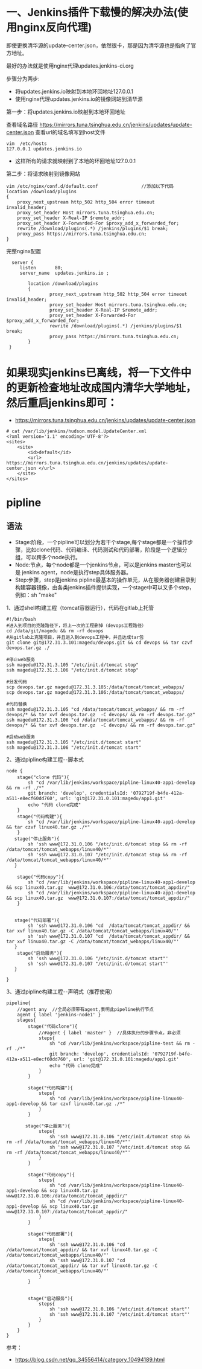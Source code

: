 # 一、Jenkins插件下载慢的解决办法(使用nginx反向代理)

即使更换清华源的update-center.json，依然很卡，那是因为清华源也是指向了官方地址。

最好的办法就是使用nginx代理updates.jenkins-ci.org

步骤分为两步:
- 将updates.jenkins.io映射到本地环回地址127.0.0.1
- 使用nginx代理updates.jenkins.io的镜像网站到清华源

第一步：将updates.jenkins.io映射到本地环回地址

查看域名路径 https://mirrors.tuna.tsinghua.edu.cn/jenkins/updates/update-center.json 查看url的域名填写到host文件
```
vim  /etc/hosts
127.0.0.1 updates.jenkins.io
```
- 这样所有的请求就映射到了本地的环回地址127.0.0.1


第二步：将请求映射到镜像网站
```
vim /etc/nginx/conf.d/default.conf                //添加以下代码
location /download/plugins
{
    proxy_next_upstream http_502 http_504 error timeout invalid_header;
    proxy_set_header Host mirrors.tuna.tsinghua.edu.cn;
    proxy_set_header X-Real-IP $remote_addr;
    proxy_set_header X-Forwarded-For $proxy_add_x_forwarded_for;
    rewrite /download/plugins(.*) /jenkins/plugins/$1 break;
    proxy_pass https://mirrors.tuna.tsinghua.edu.cn;
}
```


完整nginx配置
```
  server {
     listen       80;
     server_name  updates.jenkins.io ;
 
        location /download/plugins
        {
                proxy_next_upstream http_502 http_504 error timeout invalid_header;
                proxy_set_header Host mirrors.tuna.tsinghua.edu.cn;
                proxy_set_header X-Real-IP $remote_addr;
                proxy_set_header X-Forwarded-For $proxy_add_x_forwarded_for;
                rewrite /download/plugins(.*) /jenkins/plugins/$1 break;
                proxy_pass https://mirrors.tuna.tsinghua.edu.cn;
        }
 }
```

# 如果现实jenkins已离线，将一下文件中的更新检查地址改成国内清华大学地址，然后重启jenkins即可：
- https://mirrors.tuna.tsinghua.edu.cn/jenkins/updates/update-center.json

```
# cat /var/lib/jenkins/hudson.model.UpdateCenter.xml
<?xml version='1.1' encoding='UTF-8'?>
<sites>
    <site>
        <id>default</id>
        <url> https://mirrors.tuna.tsinghua.edu.cn/jenkins/updates/update-center.json </url>
    </site>
</sites>
```

# pipline

## 语法
- Stage:阶段，一个pipline可以划分为若干个stage,每个stage都是一个操作步骤，比如clone代码、代码编译、代码测试和代码部署，阶段是一个逻辑分组，可以跨多个node执行。
- Node:节点，每个node都是一个jenkins节点，可以是jenkins master也可以是 jenkins agent，node是执行step具体服务器。
- Step:步骤，step是jenkins pipline最基本的操作单元，从在服务器创建目录到构建容器镜像，由各类jenkins插件提供实现，一个stage中可以又多个step，例如：sh "make"

1、通过shell构建工程（tomcat容器运行），代码在gitlab上托管
```
#!/bin/bash
#进入到项目的克隆路径下，将上一次的工程删掉（devops工程路径）
cd /data/git/magedu && rm -rf devops
#从gitlab上克隆项目，并且进入到devops工程中，并且达成tar包
git clone git@172.31.3.101:magedu/devops.git && cd devops && tar czvf devops.tar.gz ./
 
#停止web服务
ssh magedu@172.31.3.105 "/etc/init.d/tomcat stop"
ssh magedu@172.31.3.106 "/etc/init.d/tomcat stop"
 
#分发代码
scp devops.tar.gz magedu@172.31.3.105:/data/tomcat/tomcat_webapps/
scp devops.tar.gz magedu@172.31.3.106:/data/tomcat/tomcat_webapps/
 
#代码替换
ssh magedu@172.31.3.105 "cd /data/tomcat/tomcat_webapps/ && rm -rf devops/* && tar xvf devops.tar.gz  -C devops/ && rm -rf devops.tar.gz"
ssh magedu@172.31.3.106 "cd /data/tomcat/tomcat_webapps/ && rm -rf devops/* && tar xvf devops.tar.gz  -C devops/ && rm -rf devops.tar.gz"
 
#启动web服务
ssh magedu@172.31.3.105 "/etc/init.d/tomcat start"
ssh magedu@172.31.3.106 "/etc/init.d/tomcat start"
```

2、通过pipline构建工程--脚本式
```
node {
    stage("clone 代码"){
        sh "cd /var/lib/jenkins/workspace/pipline-linux40-app1-develop && rm -rf ./*"
        git branch: 'develop', credentialsId: '0792719f-b4fe-412a-a511-e8ecf60dd760', url: 'git@172.31.0.101:magedu/app1.git'
        echo "代码 clone完成"
    }
    stage("代码构建"){
        sh "cd /var/lib/jenkins/workspace/pipline-linux40-app1-develop && tar czvf linux40.tar.gz ./*"
    }
   stage("停止服务"){
		sh 'ssh www@172.31.0.106 "/etc/init.d/tomcat stop && rm -rf /data/tomcat/tomcat_webapps/linux40/*"'
		sh 'ssh www@172.31.0.107 "/etc/init.d/tomcat stop && rm -rf /data/tomcat/tomcat_webapps/linux40/*"'
   }
   
    stage("代码copy"){
		sh "cd /var/lib/jenkins/workspace/pipline-linux40-app1-develop && scp linux40.tar.gz  www@172.31.0.106:/data/tomcat/tomcat_appdir/"
		sh "cd /var/lib/jenkins/workspace/pipline-linux40-app1-develop && scp linux40.tar.gz  www@172.31.0.107:/data/tomcat/tomcat_appdir/"
    }
	
	
   stage("代码部署"){
    	sh 'ssh www@172.31.0.106 "cd  /data/tomcat/tomcat_appdir/ && tar xvf linux40.tar.gz -C /data/tomcat/tomcat_webapps/linux40/"'
		sh 'ssh www@172.31.0.107 "cd  /data/tomcat/tomcat_appdir/ && tar xvf linux40.tar.gz -C /data/tomcat/tomcat_webapps/linux40/"'
   }
    stage("启动服务"){
		sh 'ssh www@172.31.0.106 "/etc/init.d/tomcat start"'
		sh 'ssh www@172.31.0.107 "/etc/init.d/tomcat start"'
   }
   
}
```

3、通过pipline构建工程--声明式（推荐使用）
```
pipeline{
    //agent any  //全局必须带有agent,表明此pipeline执行节点
    agent { label 'jenkins-node1' }
    stages{
        stage("代码clone"){
            //#agent { label 'master' }  //具体执行的步骤节点，非必须
            steps{
                sh "cd /var/lib/jenkins/workspace/pipline-test && rm -rf ./*"
                git branch: 'develop', credentialsId: '0792719f-b4fe-412a-a511-e8ecf60dd760', url: 'git@172.31.0.101:magedu/app1.git'
                echo "代码 clone完成"
            }
        }
        
        stage("代码构建"){
			steps{
				sh "cd /var/lib/jenkins/workspace/pipline-linux40-app1-develop && tar czvf linux40.tar.gz ./*"
			}
		}
		
	   stage("停止服务"){
			steps{
				sh 'ssh www@172.31.0.106 "/etc/init.d/tomcat stop && rm -rf /data/tomcat/tomcat_webapps/linux40/*"'
				sh 'ssh www@172.31.0.107 "/etc/init.d/tomcat stop && rm -rf /data/tomcat/tomcat_webapps/linux40/*"'
			}
		}
        
		stage("代码copy"){
			steps{
				sh "cd /var/lib/jenkins/workspace/pipline-linux40-app1-develop && scp linux40.tar.gz  www@172.31.0.106:/data/tomcat/tomcat_appdir/"
				sh "cd /var/lib/jenkins/workspace/pipline-linux40-app1-develop && scp linux40.tar.gz  www@172.31.0.107:/data/tomcat/tomcat_appdir/"
			}
		}
		
		stage("代码部署"){
			steps{
				sh 'ssh www@172.31.0.106 "cd  /data/tomcat/tomcat_appdir/ && tar xvf linux40.tar.gz -C /data/tomcat/tomcat_webapps/linux40/"'
				sh 'ssh www@172.31.0.107 "cd  /data/tomcat/tomcat_appdir/ && tar xvf linux40.tar.gz -C /data/tomcat/tomcat_webapps/linux40/"'
			}
		}
		
		
		stage("启动服务"){
			steps{
				sh 'ssh www@172.31.0.106 "/etc/init.d/tomcat start"'
				sh 'ssh www@172.31.0.107 "/etc/init.d/tomcat start"'
			}
		}
    }
}
```
















参考：
- https://blog.csdn.net/qq_34556414/category_10494189.html


